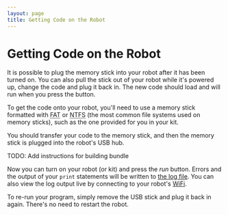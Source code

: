 ```yaml
---
layout: page
title: Getting Code on the Robot
---
```


Getting Code on the Robot
=========================

<div class="info">
It is possible to plug the memory stick into your robot after it has been turned on.
You can also pull the stick out of your robot while it's powered up, change the code and plug it back in.
The new code should load and will run when you press the button.
</div>

To get the code onto your robot, you'll need to use a memory stick formatted with <abbr title="File Allocation Table">FAT</abbr> or <abbr title="NT File System">NTFS</abbr> (the most common file systems used on memory sticks), such as the one provided for you in your kit.

You should transfer your code to the memory stick, and then the memory stick is plugged into the robot's USB hub.

TODO: Add instructions for building bundle

Now you can turn on your robot (or kit) and press the _run_ button. Errors and the output of your `print` statements will be written to [the log file](/docs/troubleshooting/python#ReadingTheLogs). You can also view the log output live by connecting to your robot's [WiFi](/docs/kit/wifi).

<div class="info">
To re-run your program, simply remove the USB stick and plug it back in again. There's no need to restart the robot.
</div>
